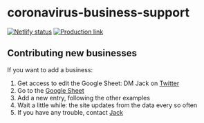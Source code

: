 # coronavirus-business-support

[![Netlify status](https://api.netlify.com/api/v1/badges/6bfe4bff-786e-4a25-b19b-05ca0d34aa03/deploy-status)](https://app.netlify.com/sites/covid-business-support/deploys) [![Production link](https://img.shields.io/badge/production-link-informational)](https://covidbusinesssupport.com)

## Contributing new businesses

If you want to add a business:

1. Get access to edit the Google Sheet: DM Jack on [Twitter](https://twitter.com/unwttng)
2. Go to the [Google Sheet](https://docs.google.com/spreadsheets/d/1L4Apq8Yq8SDACJjrAF5s0rCWITTWDbWl2wMLqJPAMXw/edit?usp=sharing)
3. Add a new entry, following the other examples
4. Wait a little while: the site updates from the data every so often
5. If you have any trouble, contact [Jack](https://twitter.com/unwttng)
